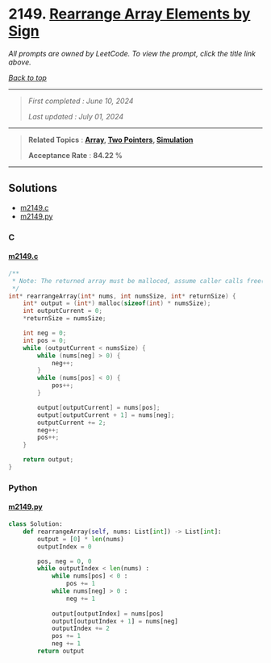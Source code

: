 # 2149. [Rearrange Array Elements by Sign](<https://leetcode.com/problems/rearrange-array-elements-by-sign>)

*All prompts are owned by LeetCode. To view the prompt, click the title link above.*

*[Back to top](<../README.md>)*

------

> *First completed : June 10, 2024*
>
> *Last updated : July 01, 2024*

------

> **Related Topics** : **[Array](<by_topic/Array.md>), [Two Pointers](<by_topic/Two Pointers.md>), [Simulation](<by_topic/Simulation.md>)**
>
> **Acceptance Rate** : **84.22 %**

------

## Solutions

- [m2149.c](<../my-submissions/m2149.c>)
- [m2149.py](<../my-submissions/m2149.py>)
### C
#### [m2149.c](<../my-submissions/m2149.c>)
```C
/**
 * Note: The returned array must be malloced, assume caller calls free().
 */
int* rearrangeArray(int* nums, int numsSize, int* returnSize) {
    int* output = (int*) malloc(sizeof(int) * numsSize);
    int outputCurrent = 0;
    *returnSize = numsSize;

    int neg = 0;
    int pos = 0;
    while (outputCurrent < numsSize) {
        while (nums[neg] > 0) {
            neg++;
        }
        while (nums[pos] < 0) {
            pos++;
        }

        output[outputCurrent] = nums[pos];
        output[outputCurrent + 1] = nums[neg];
        outputCurrent += 2;
        neg++;
        pos++;
    }

    return output;
}
```

### Python
#### [m2149.py](<../my-submissions/m2149.py>)
```Python
class Solution:
    def rearrangeArray(self, nums: List[int]) -> List[int]:
        output = [0] * len(nums)
        outputIndex = 0

        pos, neg = 0, 0
        while outputIndex < len(nums) :
            while nums[pos] < 0 :
                pos += 1
            while nums[neg] > 0 :
                neg += 1
            
            output[outputIndex] = nums[pos]
            output[outputIndex + 1] = nums[neg]
            outputIndex += 2
            pos += 1
            neg += 1
        return output
            
```


